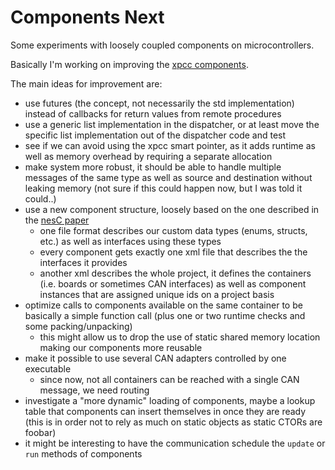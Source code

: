 # Components Next
Some experiments with loosely coupled components on microcontrollers.

Basically I'm working on improving the [xpcc components](https://github.com/roboterclubaachen/xpcc/tree/develop/src/xpcc/communication/xpcc).

The main ideas for improvement are:
* use futures (the concept, not necessarily the std implementation) instead
  of callbacks for return values from remote procedures
* use a generic list implementation in the dispatcher, or at least move
  the specific list implementation out of the dispatcher code and test
* see if we can avoid using the xpcc smart pointer, as it adds runtime
  as well as memory overhead by requiring a separate allocation
* make system more robust, it should be able to handle multiple messages
  of the same type as well as source and destination without leaking memory
  (not sure if this could happen now, but I was told it could..)
* use a new component structure, loosely based on the one described in the
  [nesC paper](http://www.tinyos.net/papers/nesc.pdf)
	* one file format describes our custom data types (enums, structs, etc.)
	  as well as interfaces using these types
	* every component gets exactly one xml file that describes the
	  the interfaces it provides
	* another xml describes the whole project, it defines the containers
	  (i.e. boards or sometimes CAN interfaces) as well as component
	  instances that are assigned unique ids on a project basis
* optimize calls to components available on the same container to be
  basically a simple function call (plus one or two runtime checks and
  some packing/unpacking)
	* this might allow us to drop the use of static shared memory location
	  making our components more reusable
* make it possible to use several CAN adapters controlled by one executable
	* since now, not all containers can be reached with a single CAN message,
	  we need routing
* investigate a "more dynamic" loading of components, maybe a lookup table that
  components can insert themselves in once they are ready (this is in order not
  to rely as much on static objects as static CTORs are foobar)
* it might be interesting to have the communication schedule the
  `update` or `run` methods of components
